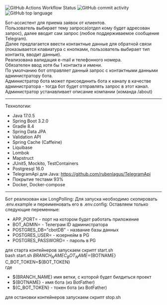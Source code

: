 <img alt="GitHub Actions Workflow Status" src="https://img.shields.io/github/actions/workflow/status/Veselovnd88/CompanyBot/gradle.yml"> <img alt="GitHub commit activity" src="https://img.shields.io/github/commit-activity/w/Veselovnd88/CompanyBot"> <img alt="GitHub top language" src="https://img.shields.io/github/languages/top/Veselovnd88/CompanyBot">

Бот-ассистент для приема заявок от клиентов.<br>
Пользователь выбирает тему запроса(отдел кому будет адресован запрос), далее вводит сам запрос (любое поддерживаемое
сообщение Telegram).<br>
Далее предлагается ввести контактные данные для обратной связи (показывается клавиатура с кнопками, пользователь
выбирает тип контакта, вводит данные).<br>
Реализована валидация e-mail и телефонного номера.<br>
Обязателен ввод хотя бы 1 контакта и имени.<br>
По умолчанию бот отправляет данный запрос с контактными данными администратору бота.<br>
Администратор бота может присоединить бота к каналу в качестве администратора - тогда бот будет отправлять запрос в этот
канал.<br>
Администратор устанавливает описание компании (команда /about)

_________________
Технологии:

- Java 17.0.5
- Spring Boot 3.2.0
- Gradle 8.4
- Spring Data JPA
- Validation API
- Spring Cache (Caffeine)
- Liquibase
- Lombok
- Mapstruct
- JUnit5, Mockito, TestContainers
- Postgresql 16.0
- TelegramApi для Java: https://github.com/rubenlagus/TelegramApi
- Покрытие тестами 93%
- Docker, Docker-compose

_________________
Бот реализован как LongPolling:
Для запуска необходимо скопировать .env.example и переименовать его в .env.config:
Оставляем только следующие переменные: <br>
- APP_PORT= - порт на котором будет работать приложение
- BOT_ADMIN= - Телеграм ID администратора
- POSTGRES_DB="cbotDB" - название базы данных
- POSTGRES_USER= - юзернейм в PG
- POSTGRES_PASSWORD= - пароль в PG

для старта контейнеров запускаем скрипт start.sh <br>
bash start.sh ${BRANCH_NAME} C_BOT_NAME=${BOTNAME} C_BOT_TOKEN=${BOT_TOKEN} <br>
где

- ${BRANCH_NAME} имя ветки, с которой будет билдиться проект
- ${BOTNAME} - имя бота (из BotFather)
- ${C_BOT_TOKEN} - токен бота (из BotFather)

для остановки контейнеров запускаем скрипт stop.sh